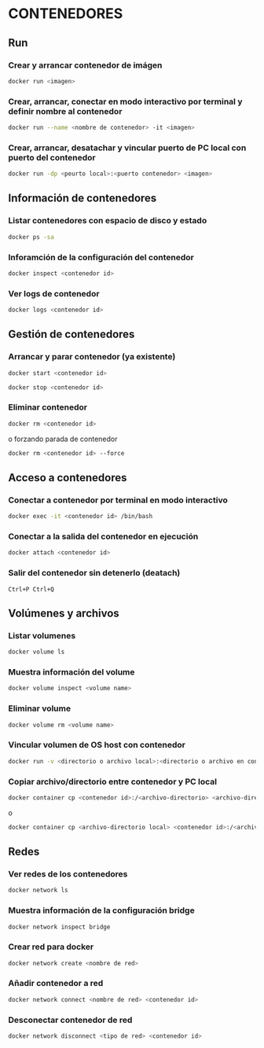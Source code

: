 # CONTENEDORES

## Run

### Crear y arrancar contenedor de imágen
```bash
docker run <imagen>
```

### Crear, arrancar, conectar en modo interactivo por terminal y definir nombre al contenedor
```bash
docker run --name <nombre de contenedor> -it <imagen>
```

### Crear, arrancar, desatachar y vincular puerto de PC local con puerto del contenedor
```bash
docker run -dp <peurto local>:<puerto contenedor> <imagen>
```

## Información de contenedores

### Listar contenedores con espacio de disco y estado
```bash
docker ps -sa
```

### Inforamción de la configuración del contenedor
```bash
docker inspect <contenedor id>
```

### Ver logs de contenedor
```bash
docker logs <contenedor id>
```

## Gestión de contenedores

### Arrancar y parar contenedor (ya existente)
```bash
docker start <contenedor id>
```
```bash
docker stop <contenedor id>
```

### Eliminar contenedor
```bash
docker rm <contenedor id>
```
o forzando parada de contenedor
```bash
docker rm <contenedor id> --force
```

## Acceso a contenedores

### Conectar a contenedor por terminal en modo interactivo
```bash
docker exec -it <contenedor id> /bin/bash
```

### Conectar a la salida del contenedor en ejecución
```bash
docker attach <contenedor id>
```

### Salir del contenedor sin detenerlo (deatach)
```
Ctrl+P Ctrl+Q
```

## Volúmenes y archivos

### Listar volumenes
```bash
docker volume ls
```

### Muestra información del volume
```bash
docker volume inspect <volume name>
```

### Eliminar volume
```bash
docker volume rm <volume name>
```

### Vincular volumen de OS host con contenedor
```bash
docker run -v <directorio o archivo local>:<directorio o archivo en contenedor>:<permisos(ro/rw)> -d -p <imagen>
```

### Copiar archivo/directorio entre contenedor y PC local
```bash
docker container cp <contenedor id>:/<archivo-directorio> <archivo-directorio local>
```
o
```bash
docker container cp <archivo-directorio local> <contenedor id>:/<archivo-directorio>
```

## Redes

### Ver redes de los contenedores
```bash
docker network ls
```

### Muestra información de la configuración bridge
```bash
docker network inspect bridge
```

### Crear red para docker
```bash
docker network create <nombre de red>
```

### Añadir contenedor a red
```bash
docker network connect <nombre de red> <contenedor id>
```

### Desconectar contenedor de red
```bash
docker network disconnect <tipo de red> <contenedor id>
```